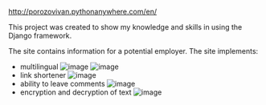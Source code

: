 
http://porozovivan.pythonanywhere.com/en/

This project was created to show my knowledge and skills in using the Django framework.

The site contains information for a potential employer.
The site implements:
- multilingual
![image](https://github.com/IvanPorozov/Site_Resume/assets/139009015/9730226b-4259-4a29-94b5-21de0de57c02)
![image](https://github.com/IvanPorozov/Site_Resume/assets/139009015/e09b918d-c4c2-44aa-bac8-d9766df85826)
- link shortener
![image](https://github.com/IvanPorozov/Site_Resume/assets/139009015/8ce56186-12ac-47d3-8776-2c366954ff30)
- ability to leave comments
![image](https://github.com/IvanPorozov/Site_Resume/assets/139009015/268f4a23-8367-4326-bdf2-a951caba9cd7)
- encryption and decryption of text
![image](https://github.com/IvanPorozov/Site_Resume/assets/139009015/275f2f6a-7630-4b53-8c13-ce01b93ca721)
